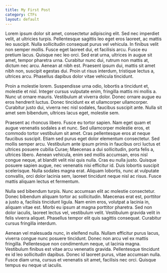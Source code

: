 ```yaml
---
title: My First Post
category: CTFs
layout: default
---
```


Lorem ipsum dolor sit amet, consectetur adipiscing elit. Sed nec imperdiet velit, at ultricies turpis. Pellentesque sagittis leo eget eros laoreet, ac mattis leo suscipit. Nulla sollicitudin consequat purus vel vehicula. In finibus velit non semper mollis. Fusce eget laoreet dui, et facilisis arcu. Fusce eu pretium lacus. Quisque nec leo orci. Sed erat urna, ultrices in augue sit amet, tempor pharetra urna. Curabitur nunc dui, rutrum non mattis at, dictum nec arcu. Aenean at nibh est. Praesent ipsum dui, mattis sit amet nibh non, suscipit egestas dui. Proin ut risus interdum, tristique lectus a, ultrices arcu. Phasellus dapibus dolor vitae vehicula tincidunt.

Proin a molestie lorem. Suspendisse urna odio, lobortis a tincidunt et, molestie et nisl. Integer cursus vulputate enim, fringilla mattis mi mollis a. Nunc ut ornare mauris. Vestibulum at viverra dolor. Donec ornare augue eu eros hendrerit luctus. Donec tincidunt ex et ullamcorper ullamcorper. Curabitur justo dui, viverra nec nisl sodales, faucibus suscipit ante. Nulla sit amet sem bibendum, ultrices lacus eget, molestie sem.

Praesent ac rhoncus libero. Fusce eu tortor sapien. Nam eget quam et augue venenatis sodales a et nunc. Sed ullamcorper molestie eros, et commodo tortor vestibulum sit amet. Cras pellentesque eros at neque faucibus suscipit. Etiam sed purus eget dolor elementum consectetur. Sed mollis semper arcu. Vestibulum ante ipsum primis in faucibus orci luctus et ultrices posuere cubilia Curae; Maecenas a dui sollicitudin, porta felis a, ultrices libero. Aenean vehicula, enim sed mollis accumsan, eros nisl congue neque, at blandit velit nisi quis nulla. Cras eu nulla justo. Quisque posuere sapien augue, nec venenatis nisi efficitur id. Duis lobortis suscipit scelerisque. Nulla sodales magna erat. Aliquam lobortis, nunc at vulputate convallis, orci dolor lacinia sem, laoreet tincidunt neque nisl ac risus. Fusce mattis aliquam lectus et fermentum.

Nulla sed bibendum turpis. Nunc accumsan elit ac molestie consectetur. Donec bibendum aliquam tortor ac sollicitudin. Maecenas erat est, porttitor a justo a, facilisis tincidunt ligula. Nam enim eros, volutpat a lacinia in, aliquam vitae est. Morbi eu ipsum at magna porttitor pharetra. Sed non dolor iaculis, laoreet lectus vel, vestibulum velit. Vestibulum gravida velit in felis viverra aliquet. Phasellus tempor elit quis sagittis consequat. Curabitur cursus fringilla interdum.

Aenean vel malesuada nunc, in eleifend nulla. Nullam efficitur purus lacus, viverra congue nunc posuere tincidunt. Donec non arcu vel ex mattis fringilla. Pellentesque non condimentum neque, ut lacinia magna. Vestibulum finibus est vitae arcu venenatis gravida. Pellentesque tincidunt ex id leo sollicitudin dapibus. Donec id laoreet purus, vitae accumsan nulla. Fusce diam urna, cursus et venenatis sit amet, facilisis nec orci. Quisque tempus eu neque ut iaculis.
